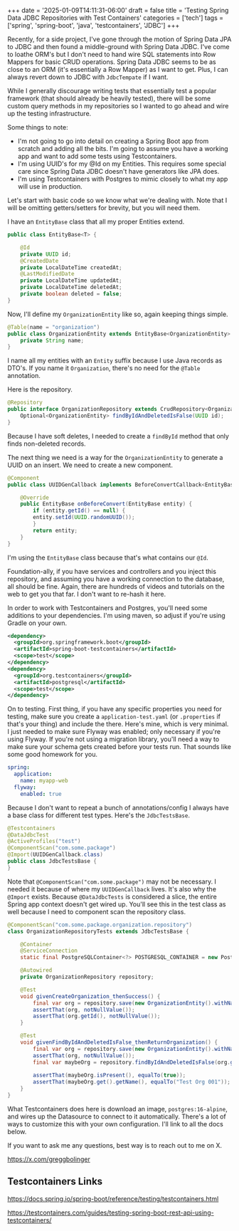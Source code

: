 +++
date = '2025-01-09T14:11:31-06:00'
draft = false
title = 'Testing Spring Data JDBC Repositories with Test Containers'
categories = ['tech']
tags = ['spring', 'spring-boot', 'java', 'testcontainers', 'JDBC']
+++

Recently, for a side project, I've gone through the motion of Spring Data JPA to JDBC and then found a middle-ground with Spring Data JDBC. I've come to loathe ORM's but I don't need to hand wire SQL statements into Row Mappers for basic CRUD operations. Spring Data JDBC seems to be as close to an ORM (it's essentially a Row Mapper) as I want to get. Plus, I can always revert down to JDBC with `JdbcTempate` if I want.

While I generally discourage writing tests that essentially test a popular framework (that should already be heavily tested), there will be some custom query methods in my repositories so I wanted to go ahead and wire up the testing infrastructure. 

Some things to note:
* I'm not going to go into detail on creating a Spring Boot app from scratch and adding all the bits. I'm going to assume you have a working app and want to add some tests using Testcontainers.
* I'm using UUID's for my @Id on my Entities. This requires some special care since Spring Data JDBC doesn't have generators like JPA does.
* I'm using Testcontainers with Postgres to mimic closely to what my app will use in production.

Let's start with basic code so we know what we're dealing with. Note that I will be omitting getters/setters for brevity, but you will need them. 

I have an `EntityBase` class that all my proper Entities extend.

```java
public class EntityBase<T> {

	@Id
	private UUID id;
	@CreatedDate
	private LocalDateTime createdAt;
	@LastModifiedDate
	private LocalDateTime updatedAt;
	private LocalDateTime deletedAt;
	private boolean deleted = false;
}
```

Now, I'll define my `OrganizationEntity` like so, again keeping things simple.

```java
@Table(name = "organization")
public class OrganizationEntity extends EntityBase<OrganizationEntity> {
	private String name;
}
```

I name all my entities with an `Entity` suffix because I use Java records as DTO's. If you name it `Organization`, there's no need for the `@Table` annotation.

Here is the repository.

```java
@Repository
public interface OrganizationRepository extends CrudRepository<OrganizationEntity, UUID> {
    Optional<OrganizationEntity> findByIdAndDeletedIsFalse(UUID id);
}
```

Because I have soft deletes, I needed to create a `findById` method that only finds non-deleted records.

The next thing we need is a way for the `OrganizationEntity` to generate a UUID on an insert. We need to create a new component.

```java
@Component
public class UUIDGenCallback implements BeforeConvertCallback<EntityBase> {

	@Override
	public EntityBase onBeforeConvert(EntityBase entity) {
	    if (entity.getId() == null) {
		entity.setId(UUID.randomUUID());
	    }
	    return entity;
	}
}
```

I'm using the `EntityBase` class because that's what contains our `@Id`.

Foundation-ally, if you have services and controllers and you inject this repository,  and assuming you have a working connection to the database, all should be fine. Again, there are hundreds of videos and tutorials on the web to get you that far. I don't want to re-hash it here.

In order to work with Testcontainers and Postgres, you'll need some additions to your dependencies. I'm using maven, so adjust if you're using Gradle on your own.

```xml
<dependency>
  <groupId>org.springframework.boot</groupId>
  <artifactId>spring-boot-testcontainers</artifactId>
  <scope>test</scope>
</dependency>
<dependency>
  <groupId>org.testcontainers</groupId>
  <artifactId>postgresql</artifactId>
  <scope>test</scope>
</dependency>
```

On to testing. First thing, if you have any specific properties you need for testing, make sure you create a `application-test.yaml` (or `.properties` if that's your thing) and include the there. Here's mine, which is very minimal. I just needed to make sure Flyway was enabled; only necessary if you're using Flyway. If you're not using a migration library, you'll need a way to make sure your schema gets created before your tests run. That sounds like some good homework for you. 

```yaml
spring:
  application:
    name: myapp-web
  flyway:
    enabled: true
```

Because I don't want to repeat a bunch of annotations/config I always have a base class for different test types. Here's the `JdbcTestsBase`.

```java
@Testcontainers
@DataJdbcTest
@ActiveProfiles("test")
@ComponentScan("com.some.package")
@Import(UUIDGenCallback.class)
public class JdbcTestsBase {
}
```

Note that `@ComponentScan("com.some.package")` may not be necessary. I needed it because of where my `UUIDGenCallback` lives. It's also why the `@Import` exists. Because `@DataJdbcTests` is considered a slice, the entire Spring app context doesn't get wired up. You'll see this in the test class as well because I need to component scan the repository class.

```java
@ComponentScan("com.some.package.organization.repository")
class OrganizationRepositoryTests extends JdbcTestsBase {

	@Container
	@ServiceConnection
	static final PostgreSQLContainer<?> POSTGRESQL_CONTAINER = new PostgreSQLContainer<>("postgres:16-alpine");

	@Autowired
	private OrganizationRepository repository;

	@Test
	void givenCreateOrganization_thenSuccess() {
		final var org = repository.save(new OrganizationEntity().withName("Test Org 001"));
		assertThat(org, notNullValue());
		assertThat(org.getId(), notNullValue());
	}

	@Test
	void givenFindByIdAndDeletedIsFalse_thenReturnOrganization() {
		final var org = repository.save(new OrganizationEntity().withName("Test Org 001"));
		assertThat(org, notNullValue());
		final var maybeOrg = repository.findByIdAndDeletedIsFalse(org.getId());
		
		assertThat(maybeOrg.isPresent(), equalTo(true));
		assertThat(maybeOrg.get().getName(), equalTo("Test Org 001"));
	}
}
```

What Testcontainers does here is download an image, `postgres:16-alpine`, and wires up the Datasource to connect to it automatically. There's a lot of ways to customize this with your own configuration. I'll link to all the docs below.

If you want to ask me any questions, best way is to reach out to me on X.

https://x.com/greggbolinger

## Testcontainers Links

https://docs.spring.io/spring-boot/reference/testing/testcontainers.html

https://testcontainers.com/guides/testing-spring-boot-rest-api-using-testcontainers/